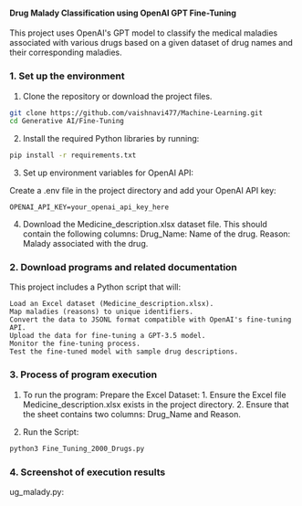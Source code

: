 #### Drug Malady Classification using OpenAI GPT Fine-Tuning

This project uses OpenAI's GPT model to classify the medical maladies associated with various drugs based on a given dataset of drug names and their corresponding maladies.

### 1. Set up the environment

1. Clone the repository or download the project files.
```bash
git clone https://github.com/vaishnavi477/Machine-Learning.git
cd Generative AI/Fine-Tuning
```

2. Install the required Python libraries by running:
```bash
pip install -r requirements.txt
```
3. Set up environment variables for OpenAI API:

Create a .env file in the project directory and add your OpenAI API key:
```
OPENAI_API_KEY=your_openai_api_key_here
```

4. Download the Medicine_description.xlsx dataset file. This should contain the following columns:
  Drug_Name: Name of the drug.
  Reason: Malady associated with the drug.

### 2. Download programs and related documentation

This project includes a Python script that will:

    Load an Excel dataset (Medicine_description.xlsx).
    Map maladies (reasons) to unique identifiers.
    Convert the data to JSONL format compatible with OpenAI's fine-tuning API.
    Upload the data for fine-tuning a GPT-3.5 model.
    Monitor the fine-tuning process.
    Test the fine-tuned model with sample drug descriptions.

### 3. Process of program execution

1. To run the program:
    Prepare the Excel Dataset:
        1. Ensure the Excel file Medicine_description.xlsx exists in the project directory.
        2. Ensure that the sheet contains two columns: Drug_Name and Reason.

2. Run the Script:
```bash
python3 Fine_Tuning_2000_Drugs.py
```

### 4. Screenshot of execution results



ug_malady.py:








